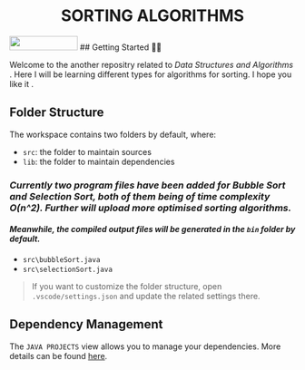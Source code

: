 
<h1 align = "center"> SORTING ALGORITHMS </h1>
<img src = "SortingAlgorithms\Linkedin.gif" height = 25px width = 120px >
## Getting Started 👋👋

Welcome to the another repositry related to *Data Structures and Algorithms* . Here I will be learning different types for algorithms for sorting. I hope you like it .

## Folder Structure

The workspace contains two folders by default, where:

- `src`: the folder to maintain sources
- `lib`: the folder to maintain dependencies

### *Currently two program files have been added for Bubble Sort and Selection Sort, both of them being of time complexity O(n^2). Further will upload more optimised sorting algorithms.*
#### *Meanwhile, the compiled output files will be generated in the `bin` folder by default.*
- `src\bubbleSort.java`
- `src\selectionSort.java`

> If you want to customize the folder structure, open `.vscode/settings.json` and update the related settings there.

## Dependency Management

The `JAVA PROJECTS` view allows you to manage your dependencies. More details can be found [here](https://github.com/microsoft/vscode-java-dependency#manage-dependencies).
